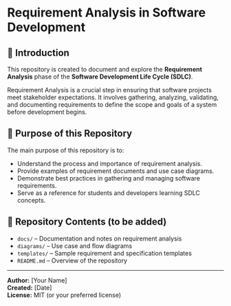 # Requirement Analysis in Software Development

## 📘 Introduction
This repository is created to document and explore the **Requirement Analysis** phase of the **Software Development Life Cycle (SDLC)**.

Requirement Analysis is a crucial step in ensuring that software projects meet stakeholder expectations. It involves gathering, analyzing, validating, and documenting requirements to define the scope and goals of a system before development begins.

## 🎯 Purpose of this Repository
The main purpose of this repository is to:
- Understand the process and importance of requirement analysis.
- Provide examples of requirement documents and use case diagrams.
- Demonstrate best practices in gathering and managing software requirements.
- Serve as a reference for students and developers learning SDLC concepts.

## 📂 Repository Contents (to be added)
- `docs/` – Documentation and notes on requirement analysis  
- `diagrams/` – Use case and flow diagrams  
- `templates/` – Sample requirement and specification templates  
- `README.md` – Overview of the repository  

---

**Author:** [Your Name]  
**Created:** [Date]  
**License:** MIT (or your preferred license)
